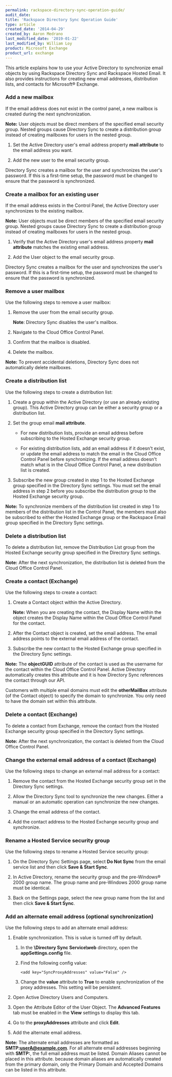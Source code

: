 ```yaml
---
permalink: rackspace-directory-sync-operation-guide/
audit_date:
title: 'Rackspace Directory Sync Operation Guide'
type: article
created_date: '2014-04-29'
created_by: Aaron Medrano
last_modified_date: '2019-01-22'
last_modified_by: William Loy
product: Microsoft Exchange
product_url: exchange
---
```


This article explains how to use your Active Directory to synchronize email objects by using Rackspace Directory Sync and Rackspace Hosted Email. It also provides instructions for creating new email addresses, distribution lists, and contacts for Microsoft&reg; Exchange.

### Add a new mailbox

If the email address does not exist in the control panel, a new mailbox
is created during the next synchronization.

**Note:** User objects must be direct members of the specified email
security group. Nested groups cause Directory Sync to create a
distribution group instead of creating mailboxes for users in the nested
group.

1. Set the Active Directory user's email address property
   **mail attribute** to the email address you want.

2. Add the new user to the email security group.

Directory Sync creates a mailbox for the user and synchronizes the user's
password. If this is a first-time setup, the password must be changed to
ensure that the password is synchronized.

### Create a mailbox for an existing user

If the email address exists in the Control Panel, the Active Directory
user synchronizes to the existing mailbox.

**Note:** User objects must be direct members of the specified email
security group. Nested groups cause Directory Sync to create a
distribution group instead of creating mailboxes for users in the nested
group.

1. Verify that the Active Directory user's email address property
    **mail attribute** matches the existing email address.

2. Add the User object to the email security group.

Directory Sync creates a mailbox for the user and synchronizes the
user's password. If this is a first-time setup, the password must be
changed to ensure that the password is synchronized.

### Remove a user mailbox

Use the following steps to remove a user mailbox:

1. Remove the user from the email security group.

    **Note**: Directory Sync disables the user's mailbox.

2. Navigate to the Cloud Office Control Panel.

3. Confirm that the mailbox is disabled.

4. Delete the mailbox.

**Note:** To prevent accidental deletions, Directory Sync
does not automatically delete mailboxes.

### Create a distribution list

Use the following steps to create a distribution list:

1. Create a group within the Active Directory (or use an already
    existing group). This Active Directory group can be either a
    security group or a distribution list.

2. Set the group email **mail attribute**.

    -   For new distribution lists, provide an email address before
        subscribing to the Hosted Exchange security group.

    -   For existing distribution lists, add an email address if it
        doesn't exist, or update the email address to match the email in
        the Cloud Office Control Panel before synchronizing. If the
        email address doesn't match what is in the Cloud Office Control
        Panel, a new distribution list is created.

3. Subscribe the new group created in step 1 to the Hosted Exchange
    group specified in the Directory Sync settings. You must set the
    email address in step 2 before you subscribe the distribution group
    to the Hosted Exchange security group.

**Note:** To synchronize members of the distribution list created in step 1 to members of the distribution list in the Control Panel,
the members must also be subscribed to either the Hosted Exchange group
or the Rackspace Email group specified in the Directory Sync settings.

### Delete a distribution list

To delete a distribution list, remove the Distribution List group from
the Hosted Exchange security group specified in the Directory Sync
settings.

**Note:** After the next synchronization, the distribution list is
deleted from the Cloud Office Control Panel.

### Create a contact (Exchange)

Use the following steps to create a contact:

1. Create a Contact object within the Active Directory.

    **Note:** When you are creating the contact, the Display Name within
    the object creates the Display Name within the Cloud Office
    Control Panel for the contact.

2. After the Contact object is created, set the email address. The
    email address points to the external email address of the contact.

3. Subscribe the new contact to the Hosted Exchange group specified in
    the Directory Sync settings.

**Note:** The **objectGUID** attribute of the contact is used as the
username for the contact within the Cloud Office Control Panel. Active
Directory automatically creates this attribute and it is how Directory Sync
references the contact through our API.

Customers with multiple email domains must edit the **otherMailBox**
attribute (of the Contact object) to specify the domain to synchronize.
You only need to have the domain set within this attribute.

### Delete a contact (Exchange)

To delete a contact from Exchange, remove the contact from the Hosted
Exchange security group specified in the Directory Sync settings.

**Note:** After the next synchronization, the contact is deleted
from the Cloud Office Control Panel.

### Change the external email address of a contact (Exchange)

Use the following steps to change an external mail address for a contact:

1. Remove the contact from the Hosted Exchange security group set in
   the Directory Sync settings.

2. Allow the Directory Sync tool to synchronize the new changes. Either
    a manual or an automatic operation can synchronize the new changes.

3. Change the email address of the contact.

4. Add the contact address to the Hosted Exchange security group
    and synchronize.

### Rename a Hosted Service security group

Use the following steps to rename a Hosted Service security group:

1. On the Directory Sync Settings page, select **Do Not Sync** from the email service list and then click **Save & Start Sync**.

2. In Active Directory, rename the security group and the pre-Windows&reg;
    2000 group name. The group name and pre-Windows 2000 group name must
    be identical.

3. Back on the Settings page, select the new group name from the list
    and then click **Save & Start Sync**.

### Add an alternate email address (optional synchronization)

Use the following steps to add an alternate email address:

1.  Enable synchronization. This is value is turned off by default.

      1.  In the **\\Directory Sync Service\\web** directory, open the
        **appSettings.config** file.
      2.  Find the following config value:

            `<add key="SyncProxyAddresses" value="False" />`

      3.  Change the **value** attribute to **True** to enable synchronization
            of the proxy addresses. This setting will be persistent.

2.  Open Active Directory Users and Computers.

3.  Open the Attribute Editor of the User Object. The **Advanced
    Features** tab must be enabled in the **View** settings to display
    this tab.

4.  Go to the **proxyAddresses** attribute and click **Edit**.

5.  Add the alternate email address.

**Note:** The alternate email addresses are formatted as
**SMTP:userA@example.com**. For all alternate email addresses beginning
with **SMTP:**, the full email address must be listed. Domain Aliases
cannot be placed in this attribute. because domain aliases
are automatically created from the primary domain, only the Primary Domain and
Accepted Domains can be listed in this attribute.
